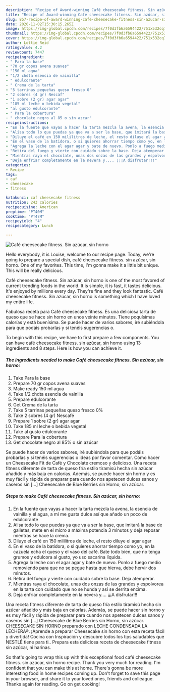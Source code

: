 ```yaml
---
description: "Recipe of Award-winning Café cheesecake fitness. Sin azúcar, sin horno"
title: "Recipe of Award-winning Café cheesecake fitness. Sin azúcar, sin horno"
slug: 857-recipe-of-award-winning-cafe-cheesecake-fitness-sin-azucar-sin-horno
date: 2020-11-02T15:30:15.265Z
image: https://img-global.cpcdn.com/recipes/7f0d3fb6a6594422/751x532cq70/cafe-cheesecake-fitness-sin-azucar-sin-horno-foto-principal.jpg
thumbnail: https://img-global.cpcdn.com/recipes/7f0d3fb6a6594422/751x532cq70/cafe-cheesecake-fitness-sin-azucar-sin-horno-foto-principal.jpg
cover: https://img-global.cpcdn.com/recipes/7f0d3fb6a6594422/751x532cq70/cafe-cheesecake-fitness-sin-azucar-sin-horno-foto-principal.jpg
author: Lottie Reid
ratingvalue: 4.2
reviewcount: 7447
recipeingredient:
- " Para la base"
- "70 gr copos avena suaves"
- "150 ml agua"
- "1/2 chdta esencia de vainilla"
- " edulcorante"
- " Crema de la tarta"
- "5 tarrinas pequeñas queso fresco 0"
- "2 sobres (4 gr) Nescaf"
- "1 sobre (2 gr) agar agar"
- "185 ml leche o bebida vegetal"
- "al gusto edulcorante"
- " Para la cobertura"
- " chocolate negro al 85 o sin azcar"
recipeinstructions:
- "En la fuente que vayas a hacer la tarta mezcla la avena, la esencia de vainilla y el agua, a mí me gusta dulce así que añado un poco de edulcorante"
- "Alisa todo lo que puedas ya que va a ser la base, que imitará la base de galletas, mete en el micro a máxima potencia 3 minutos y deja reposar mientras se hace la crema."
- "Diluye el café en 150 mililitros de leche, el resto diluye el agar agar"
- "En el vaso de la batidora, o si quieres ahorrar tiempo como yo, en la cazuela echa el queso y el vaso del café. Bate todo bien, que no tenga grumos y edulcora al gusto, yo uso sacarina líquida."
- "Agrega la leche con el agar agar y bate de nuevo. Ponlo a fuego medio removiendo para que no se pegue hasta que hierva, debe hervir dos minutos."
- "Retira del fuego y vierte con cuidado sobre la base. Deja atemperar."
- "Mientras raya el chocolate, unas dos onzas de las grandes y espolvorea en la tarta con cuidado que no se hunda y así se derrita encima."
- "Deja enfriar completamente en la nevera y.... ¡¡¡A disfrutar!!!"
categories:
- Recipe
tags:
- caf
- cheesecake
- fitness

katakunci: caf cheesecake fitness 
nutrition: 243 calories
recipecuisine: American
preptime: "PT40M"
cooktime: "PT47M"
recipeyield: "4"
recipecategory: Lunch

---
```



![Café cheesecake fitness. Sin azúcar, sin horno](https://img-global.cpcdn.com/recipes/7f0d3fb6a6594422/751x532cq70/cafe-cheesecake-fitness-sin-azucar-sin-horno-foto-principal.jpg)

Hello everybody, it is Louise, welcome to our recipe page. Today, we're going to prepare a special dish, café cheesecake fitness. sin azúcar, sin horno. One of my favorites. This time, I'm gonna make it a little bit unique. This will be really delicious.

Café cheesecake fitness. Sin azúcar, sin horno is one of the most favored of current trending foods in the world. It is simple, it is fast, it tastes delicious. It's enjoyed by millions every day. They're fine and they look fantastic. Café cheesecake fitness. Sin azúcar, sin horno is something which I have loved my entire life.

Fabulosa receta para Café cheesecake fitness. Es una deliciosa tarta de queso que se hace sin horno en unos veinte minutos. Tiene poquísimas calorías y está buenísima. Se puede hacer de varios sabores, iré subiéndola para que podáis probarlas y si tenéis sugerencias o.


To begin with this recipe, we have to first prepare a few components. You can have café cheesecake fitness. sin azúcar, sin horno using 13 ingredients and 8 steps. Here is how you can achieve it.

<!--inarticleads1-->

##### The ingredients needed to make Café cheesecake fitness. Sin azúcar, sin horno:

1. Take  Para la base
1. Prepare 70 gr copos avena suaves
1. Make ready 150 ml agua
1. Take 1/2 chdta esencia de vainilla
1. Prepare  edulcorante
1. Get  Crema de la tarta
1. Take 5 tarrinas pequeñas queso fresco 0%
1. Take 2 sobres (4 gr) Nescafé
1. Prepare 1 sobre (2 gr) agar agar
1. Take 185 ml leche o bebida vegetal
1. Take al gusto edulcorante
1. Prepare  Para la cobertura
1. Get  chocolate negro al 85% o sin azúcar


Se puede hacer de varios sabores, iré subiéndola para que podáis probarlas y si tenéis sugerencias o ideas por favor comentar. Cómo hacer un Cheesecake Fit de Café y Chocolate cremoso y delicioso. Una receta fitness diferente de tarta de queso fría estilo tiramisú hecha sin azúcar añadido y más baja en calorías. Además, se puede hacer sin horno y es muy fácil y rápida de preparar para cuando nos apetecen dulces sanos y caseros sin […] Cheesecake de Blue Berries sin Horno, sin azúcar. 

<!--inarticleads2-->

##### Steps to make Café cheesecake fitness. Sin azúcar, sin horno:

1. En la fuente que vayas a hacer la tarta mezcla la avena, la esencia de vainilla y el agua, a mí me gusta dulce así que añado un poco de edulcorante
1. Alisa todo lo que puedas ya que va a ser la base, que imitará la base de galletas, mete en el micro a máxima potencia 3 minutos y deja reposar mientras se hace la crema.
1. Diluye el café en 150 mililitros de leche, el resto diluye el agar agar
1. En el vaso de la batidora, o si quieres ahorrar tiempo como yo, en la cazuela echa el queso y el vaso del café. Bate todo bien, que no tenga grumos y edulcora al gusto, yo uso sacarina líquida.
1. Agrega la leche con el agar agar y bate de nuevo. Ponlo a fuego medio removiendo para que no se pegue hasta que hierva, debe hervir dos minutos.
1. Retira del fuego y vierte con cuidado sobre la base. Deja atemperar.
1. Mientras raya el chocolate, unas dos onzas de las grandes y espolvorea en la tarta con cuidado que no se hunda y así se derrita encima.
1. Deja enfriar completamente en la nevera y.... ¡¡¡A disfrutar!!!


Una receta fitness diferente de tarta de queso fría estilo tiramisú hecha sin azúcar añadido y más baja en calorías. Además, se puede hacer sin horno y es muy fácil y rápida de preparar para cuando nos apetecen dulces sanos y caseros sin […] Cheesecake de Blue Berries sin Horno, sin azúcar. CHEESECAKE SIN HORNO preparado con LECHE CONDENSADA LA LECHERA®. ¡Aprende a preparar Cheesecake sin horno con esta receta fácil y divertida! Cocina con Inspiración y descubre todos los tips saludables que NESTLÉ tiene para ti.. Prepara esta deliciosa receta de cheesecake fitness sin azúcar, ni harinas. 

So that's going to wrap this up with this exceptional food café cheesecake fitness. sin azúcar, sin horno recipe. Thank you very much for reading. I'm confident that you can make this at home. There's gonna be more interesting food in home recipes coming up. Don't forget to save this page in your browser, and share it to your loved ones, friends and colleague. Thanks again for reading. Go on get cooking!
